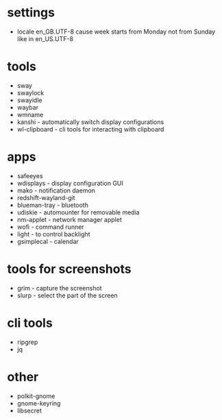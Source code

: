 # settings
* locale en_GB.UTF-8 cause week starts from Monday not from Sunday like in en_US.UTF-8

# tools
* sway
* swaylock
* swayidle
* waybar
* wmname
* kanshi - automatically switch display configurations
* wl-clipboard - cli tools for interacting with clipboard

# apps
* safeeyes
* wdisplays - display configuration GUI
* mako - notification daemon
* redshift-wayland-git
* blueman-tray - bluetooth
* udiskie - automounter for removable media
* nm-applet - network manager applet
* wofi - command runner
* light - to control backlight
* gsimplecal - calendar

# tools for screenshots
* grim - capture the screenshot
* slurp - select the part of the screen

# cli tools
* ripgrep
* jq



# other
* polkit-gnome
* gnome-keyring
* libsecret
